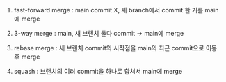 1. fast-forward merge : main commit X, 새 branch에서 commit 한 거를 main에 merge


2. 3-way merge : main, 새 브랜치 둘다 commit -> main에 merge


3. rebase merge : 새 브랜치 commit의 시작점을 main의 최근 commit으로 이동 후 merge


4. squash : 브랜치의 여러 commit을 하나로 합쳐서 main에 merge